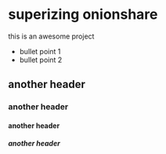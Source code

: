 # superizing onionshare

this is an awesome project


- bullet point 1
- bullet point 2

## another header
### another header
#### another header
##### another header